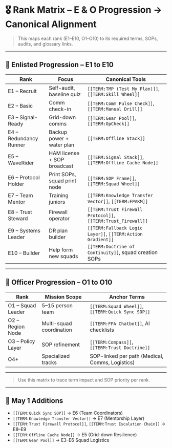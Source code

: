 # 🎖 Rank Matrix – E & O Progression → Canonical Alignment

> This maps each rank (E1–E10, O1–O10) to its required terms, SOPs, audits, and glossary links.

---

## 🧍 Enlisted Progression – E1 to E10

| Rank | Focus | Canonical Tools                                               |
| ---------------------- | ---------------------------- | ------------------------------------------------------------- |
| E1 – Recruit | Self-audit, baseline quiz | `[[TERM:TMP (Test My Plan)]]`, `[[TERM:Skill Wheel]]`         |
| E2 – Basic | Comm check-in | `[[TERM:Comm Pulse Check]]`, `[[TERM:Manual Drill]]`          |
| E3 – Signal-Ready | Grid-down comms | `[[TERM:Gear Pool]]`, `[[TERM:OpCheck]]`                      |
| E4 – Redundancy Runner | Backup power + water plan | `[[TERM:Offline Stack]]`                                      |
| E5 – WaveRider | HAM license + SOP broadcast | `[[TERM:Signal Stack]]`, `[[TERM:Offline Cache Node]]`        |
| E6 – Protocol Holder | Print SOPs, squad print node | `[[TERM:SOP Frame]]`, `[[TERM:Squad Wheel]]`                  |
| E7 – Team Mentor | Training juniors | `[[TERM:Knowledge Transfer Vector]]`, `[[TERM:FPAKM]]`        |
| E8 – Trust Steward | Firewall operator | `[[TERM:Trust Firewall Protocol]]`, `[[TERM:Trust_Firewall]]` |
| E9 – Systems Leader | DR plan builder | `[[TERM:Fallback Logic Layer]]`, `[[TERM:Action Gradient]]`   |
| E10 – Builder | Help form new squads | `[[TERM:Doctrine of Continuity]]`, squad creation SOPs        |

---

## 🧭 Officer Progression – O1 to O10

| Rank | Mission Scope | Anchor Terms |
|------|----------------|--------------|
| O1 – Squad Leader | 5–15 person team | `[[TERM:Squad Wheel]]`, `[[TERM:Quick Sync SOP]]` |
| O2 – Region Node | Multi-squad coordination | `[[TERM:FPA Chatbot]]`, AI checklists |
| O3 – Policy Layer | SOP refinement | `[[TERM:Compass]]`, `[[TERM:Trust Doctrine]]` |
| O4+ | Specialized tracks | SOP-linked per path (Medical, Comms, Logistics) |

---

> Use this matrix to trace term impact and SOP priority per rank.



---

## 🔁 May 1 Additions
- `[[TERM:Quick Sync SOP]]` → E6 (Team Coordinators)
- `[[TERM:Knowledge Transfer Vector]]` → E7 (Mentorship Layer)
- `[[TERM:Trust Firewall Protocol]]`, `[[TERM:Trust Escalation Chain]]` → E8–E9
- `[[TERM:Offline Cache Node]]` → E5 (Grid-down Resilience)
- `[[TERM:Gear Pool]]` → E3–E6 Squad Logistics